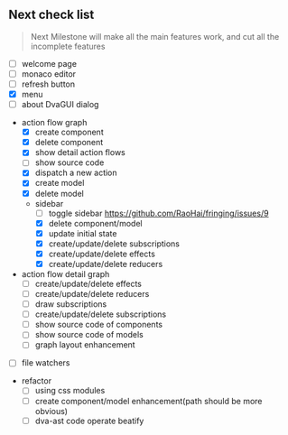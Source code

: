 ## Next check list

> Next Milestone will make all the main features work, and cut all the incomplete features

- [ ] welcome page
- [ ] monaco editor
- [ ] refresh button
- [x] menu
- [ ] about DvaGUI dialog
- action flow graph
  - [x] create component
  - [x] delete component
  - [x] show detail action flows
  - [ ] show source code
  - [x] dispatch a new action
  - [x] create model
  - [x] delete model
  - sidebar
    - [ ] toggle sidebar https://github.com/RaoHai/fringing/issues/9
    - [x] delete component/model
    - [x] update initial state
    - [x] create/update/delete subscriptions
    - [x] create/update/delete effects
    - [x] create/update/delete reducers
- action flow detail graph
  - [ ] create/update/delete effects
  - [ ] create/update/delete reducers
  - [ ] draw subscriptions
  - [ ] create/update/delete subscriptions
  - [ ] show source code of components
  - [ ] show source code of models
  - [ ] graph layout enhancement
- [ ] file watchers
- refactor
  - [ ] using css modules
  - [ ] create component/model enhancement(path should be more obvious)
  - [ ] dva-ast code operate beatify
